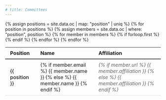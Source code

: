 ```yaml
---
# title: Committees
---
```



<div class="committee-table">
  <table>
    <thead>
      <tr>
        <th>Position</th>
        <th>Name</th>
        <th>Affiliation</th>
      </tr>
    </thead>
    <tbody>
    {% assign positions = site.data.oc | map: "position" | uniq %}
    {% for position in positions %}
      {% assign members = site.data.oc | where: "position", position %}
      {% for member in members %}
        <tr>
          {% if forloop.first %}
          <td class="position" rowspan="{{ members.size }}">{{ position }}</td>
          {% endif %}
          <td class="name">
            {% if member.email %}
              <a href="mailto:{{ member.email }}">{{ member.name }}</a>
            {% else %}
              {{ member.name }}
            {% endif %}
          </td>
          <td class="affiliation">
            {% if member.url %}
              <a href="{{ member.url }}">{{ member.affiliation }}</a>
            {% else %}
              {{ member.affiliation }}
            {% endif %}
          </td>
        </tr>
      {% endfor %}
    {% endfor %}
    </tbody>
  </table>
</div>

<!-- TPC Members Table -->
<!-- <div class="tpc-table">
  <h2>TPC Members</h2>
  <table>
    <tbody>
      {% assign members = site.data.pc %}
      {% for member in members %}
        {% if forloop.index0 == 0 or forloop.index0 | modulo: 3 == 0 %}<tr>{% endif %}
          <td class="name">{{ member.name }}</td>
        {% if forloop.index0 | modulo: 3 == 2 or forloop.last %}</tr>{% endif %}
      {% endfor %}
    </tbody>
  </table>
</div> -->

<style>
.tpc-table table {
  width: 100%;
  border-collapse: collapse;
  margin: 1em 0;
}

.tpc-table td {
  width: 33.33%; /* Three columns per row */
  text-align: center;
  padding: 0.5em;
  border-bottom: 1px solid #ddd;
}

.tpc-table h2 {
  text-align: center;
}
</style>


<style>

.committee-table {
  max-width: 900px;
  margin: 0 auto;
}

.committee-table table {
  width: 100%;
  border-collapse: collapse;
  margin: 1em 0;
}

.committee-table th,
.committee-table td {
  padding: 0.5em 1em;
  text-align: left;
  border-bottom: 1px solid #ddd;
}

.committee-table th {
  font-weight: bold;
  border-bottom: 2px solid #333;
}

.committee-table .position {
  font-weight: 500;
}

.committee-table .affiliation {
  font-style: italic;
  color: #666;
}

.committee-table a {
  color: inherit;
  text-decoration: none;
}

.committee-table a:hover {
  text-decoration: underline;
}
</style>


